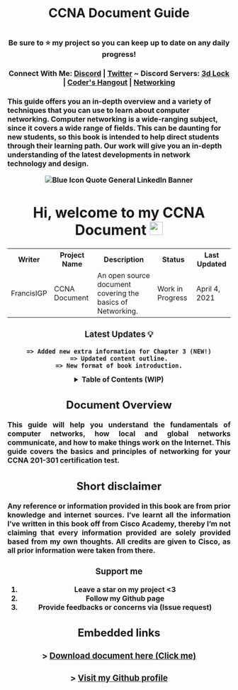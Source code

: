 <h1 align="center">CCNA Document Guide <h1/>
  
<h3 align="center"> Be sure to ⭐ my project so you can keep up to date on any daily progress! <h3/>   
  
<h3 align="center"> Connect With Me: <a href="https://discordapp.com/users/448500121605505035/">Discord</a> | <a href="https://twitter.com/Francis_IGP">Twitter</a> ~  Discord Servers: <a href="https://discord.gg/G563YXspQf">3d Lock</a> | <a href="https://discord.gg/sc8n9p8w6E">Coder's Hangout</a> | <a href="https://discord.com/invite/VMSh7qY">Networking</a> <h3/>

</div>
<p><font size="3">
This guide offers you an in-depth overview and a variety of techniques that you can use to learn about computer networking. Computer networking is a wide-ranging subject, since it covers a wide range of fields. This can be daunting for new students, so this book is intended to help direct students through their learning path. Our work will give you an in-depth understanding of the latest developments in network technology and design.</p>
<div align="center"><a name="menu"></a>

![Blue Icon Quote General LinkedIn Banner](https://user-images.githubusercontent.com/75497349/109583152-60f63580-7b3a-11eb-999a-ae1c06c89b80.png)

# Hi, welcome to my CCNA Document <img width="30" src="https://emojis.slackmojis.com/emojis/images/1593555389/9579/blob_excited.gif?1593555389" alt="party blob" />

<table>
  <tr>
    <th>Writer</th>        
    <th>Project Name</th>
    <th>Description</th>
    <th>Status</th>
    <th>Last Updated</th>
  </tr>
  <tr>
    <td>FrancisIGP</td>
    <td>CCNA Document</td>
    <td>An open source document covering the basics of Networking.</td>
    <td>Work in Progress</td>
    <td>April 4, 2021</td>
  </tr>
 </table>
 
 ### Latest Updates 💡
 
```
=> Added new extra information for Chapter 3 (NEW!)
=> Updated content outline.
=> New format of book introduction.
```
<details>
  <summary>Table of Contents (WIP)</summary>
  <br/>
  
```
CHAPTER 1 (Network Foundation)	9
     Initial idea About Networks	9
     Fundamental Overview of Networks	9
          Intermediary devices	10
          Reliable Network	11
     Types of Networks	14
          3 Tier Architectural Model Overview	15
          2 Tier Architectural Model Overview	16
     Types of network topology	16
CHAPTER 2 (TCP/IP Model)	20
     TCP/IP Networking Model	20
     TCP/IP Application Layer	21
          HTTP Overview	22
               Simple HTTP logic	22
               Additional Information (HTTP)	23
     TCP/IP Transport Layer	24
          Transmission Control Protocol	24
               TCP Flags	24
               Connection-Oriented Communication	25
               Three-Way Handshake	25
               Flow Control	26
               TCP Error Detection/Recovery	28
               Same-layer and Adjacent-layer Interactions	29
               TCP Header	29
               4 Way Handshake	30
          User Datagram Protocol	31
     TCP/IP Network Layer	32
          Characteristics of IP	33
          IPv4 Overview	33
               Limitations of IPv4	35
          IPv6 Overview	35
          Routing basic overview	37
     Network Layer Summary	39
     Data link layer	39
          Transmission methods	41
     Physical Layer Overview	41
          Physical Layer Summary	42
     Benefits of a network model	42
     Chapter Summary	42
CHAPTER 3 (Ethernet Introduction)	44
     Ethernet Introduction	44
     Types of Ethernet LANs	44
          Copper Cabling	45
          Types of Copper Cables	46
               Unshielded Twisted-Pair (UTP)	46
               UTP Cabling Standards	47
```  
### NOTE: The following contents may not be updated. 
</details>

## Document Overview

<p align="justify">
This guide will help you understand the fundamentals of computer networks, how local and global networks communicate, and how to make things work on the Internet. This guide covers the basics and principles of networking for your CCNA 201-301 certification test.
</p>

## Short disclaimer

<p align="justify">
Any reference or information provided in this book are from prior knowledge and internet sources. I’ve learnt all the information I’ve written in this book off from Cisco Academy, thereby I’m not claiming that every information provided are solely provided based from my own thoughts. All credits are given to Cisco, as all prior information were taken from there.
</p>

### Support me
  
1) Leave a star on my project <3
2) Follow my Github page
3) Provide feedbacks or concerns via (Issue request)

## Embedded links
### > [Download document here (Click me)](https://github.com/FrancisIGP/CCNA-Document/blob/main/1CCNA-Document(Draft)%20-%20Draft.pdf) <br/>
### > [Visit my Github profile](https://github.com/FrancisIGP)
